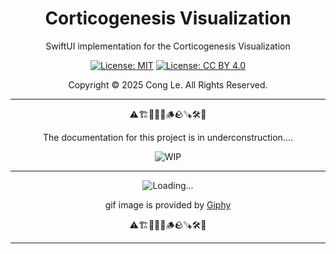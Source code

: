 

<div align="center">
	<h1>
		<strong>Corticogenesis Visualization </strong>
	</h1>
    <p>SwiftUI implementation for the Corticogenesis Visualization</p>
	
[![License: MIT](https://img.shields.io/badge/License-MIT-yellow.svg)](LICENSE) [![License: CC BY 4.0](https://licensebuttons.net/l/by/4.0/88x31.png)](LICENSE-CC-BY)

Copyright © 2025 Cong Le. All Rights Reserved.

 
</div>



---

<div align="center">
	
⚠️🏗️🚧🦺🧱🪵🪨🪚🛠️👷

The documentation for this project is in underconstruction....


![WIP](https://media1.giphy.com/media/v1.Y2lkPTc5MGI3NjExNnljNHM4ejg3Nndhd2c4b3psYzlxZzIzcXF6bHVsMGljZmc4NnZ6dCZlcD12MV9pbnRlcm5hbF9naWZfYnlfaWQmY3Q9Zw/dU0iXDmvifmu3Ab9l6/giphy.gif)

---

![Loading...](https://media0.giphy.com/media/v1.Y2lkPTc5MGI3NjExdzhiMzZzYjd4Z3pma2wwaGxudHg5bHcwdnl4bDBpMXU1YW1tOWZubCZlcD12MV9pbnRlcm5hbF9naWZfYnlfaWQmY3Q9Zw/ja0M23DE1fipScX58W/giphy.gif)


gif image is provided by [Giphy](https://giphy.com)

⚠️🏗️🚧🦺🧱🪵🪨🪚🛠️👷
	
</div>

----
